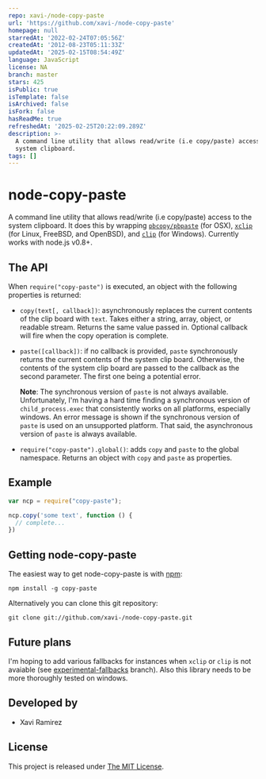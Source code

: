 ```yaml
---
repo: xavi-/node-copy-paste
url: 'https://github.com/xavi-/node-copy-paste'
homepage: null
starredAt: '2022-02-24T07:05:56Z'
createdAt: '2012-08-23T05:11:33Z'
updatedAt: '2025-02-15T08:54:49Z'
language: JavaScript
license: NA
branch: master
stars: 425
isPublic: true
isTemplate: false
isArchived: false
isFork: false
hasReadMe: true
refreshedAt: '2025-02-25T20:22:09.289Z'
description: >-
  A command line utility that allows read/write (i.e copy/paste) access to the
  system clipboard.
tags: []
---
```


# node-copy-paste

A command line utility that allows read/write (i.e copy/paste) access to the system clipboard.  It does this by wrapping [`pbcopy/pbpaste`](https://developer.apple.com/library/mac/#documentation/Darwin/Reference/Manpages/man1/pbcopy.1.html) (for OSX), [`xclip`](http://www.cyberciti.biz/faq/xclip-linux-insert-files-command-output-intoclipboard/) (for Linux, FreeBSD, and OpenBSD), and [`clip`](http://www.labnol.org/software/tutorials/copy-dos-command-line-output-clipboard-clip-exe/2506/) (for Windows). Currently works with node.js v0.8+.

## The API

When `require("copy-paste")` is executed, an object with the following properties is returned:

- `copy(text[, callback])`: asynchronously replaces the current contents of the clip board with `text`.  Takes either a string, array, object, or readable stream.  Returns the same value passed in. Optional callback will fire when the copy operation is complete.
- `paste([callback])`: if no callback is provided, `paste` synchronously returns the current contents of the system clip board.  Otherwise, the contents of the system clip board are passed to the callback as the second parameter. The first one being a potential error.

	**Note**: The synchronous version of `paste` is not always available.  Unfortunately, I'm having a hard time finding a synchronous version of `child_process.exec` that consistently works on all platforms, especially windows.  An error message is shown if the synchronous version of `paste` is used on an unsupported platform.  That said, the asynchronous version of `paste` is always available.

- `require("copy-paste").global()`:  adds `copy` and `paste` to the global namespace.  Returns an object with `copy` and `paste` as properties.

## Example

```js
var ncp = require("copy-paste");

ncp.copy('some text', function () {
  // complete...
})
```

## Getting node-copy-paste

The easiest way to get node-copy-paste is with [npm](http://npmjs.org/):

	npm install -g copy-paste

Alternatively you can clone this git repository:

	git clone git://github.com/xavi-/node-copy-paste.git

## Future plans

I'm hoping to add various fallbacks for instances when `xclip` or `clip` is not avaiable (see [experimental-fallbacks](https://github.com/xavi-/node-copy-paste/tree/experimental-fallbacks/platform) branch).  Also this library needs to be more thoroughly tested on windows.

## Developed by
* Xavi Ramirez

## License
This project is released under [The MIT License](http://www.opensource.org/licenses/mit-license.php).
